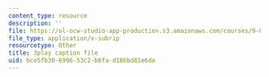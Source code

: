 ```yaml
---
content_type: resource
description: ''
file: https://ol-ocw-studio-app-production.s3.amazonaws.com/courses/9-00sc-introduction-to-psychology-fall-2011/bce5fb30699653c2b6fad186bd81e6da_lBU64nfe8nM.vtt
file_type: application/x-subrip
resourcetype: Other
title: 3play caption file
uid: bce5fb30-6996-53c2-b6fa-d186bd81e6da
---
```

